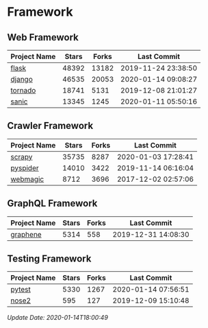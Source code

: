 # Framework

## Web Framework

| Project Name | Stars | Forks | Last Commit |
| ------------ | ----- | ----- | ----------- |
| [flask](https://github.com/pallets/flask) | 48392 | 13182 | 2019-11-24 23:38:50 |
| [django](https://github.com/django/django) | 46535 | 20053 | 2020-01-14 09:08:27 |
| [tornado](https://github.com/tornadoweb/tornado) | 18741 | 5131 | 2019-12-08 21:01:27 |
| [sanic](https://github.com/huge-success/sanic) | 13345 | 1245 | 2020-01-11 05:50:16 |

## Crawler Framework

| Project Name | Stars | Forks | Last Commit |
| ------------ | ----- | ----- | ----------- |
| [scrapy](https://github.com/scrapy/scrapy) | 35735 | 8287 | 2020-01-03 17:28:41 |
| [pyspider](https://github.com/binux/pyspider) | 14010 | 3422 | 2019-11-14 06:16:04 |
| [webmagic](https://github.com/code4craft/webmagic) | 8712 | 3696 | 2017-12-02 02:57:06 |

## GraphQL Framework

| Project Name | Stars | Forks | Last Commit |
| ------------ | ----- | ----- | ----------- |
| [graphene](https://github.com/graphql-python/graphene) | 5314 | 558 | 2019-12-31 14:08:30 |

## Testing Framework

| Project Name | Stars | Forks | Last Commit |
| ------------ | ----- | ----- | ----------- |
| [pytest](https://github.com/pytest-dev/pytest) | 5330 | 1267 | 2020-01-14 07:56:51 |
| [nose2](https://github.com/nose-devs/nose2) | 595 | 127 | 2019-12-09 15:10:48 |

*Update Date: 2020-01-14T18:00:49*